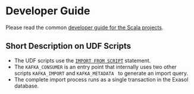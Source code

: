 # Developer Guide

Please read the common [developer guide for the Scala projects][dev-guide].

## Short Description on UDF Scripts

* The UDF scripts use the [`IMPORT FROM SCRIPT`][import-export-udf] statement.
* The `KAFKA_CONSUMER` is an entry point that internally uses two other scripts
  `KAFKA_IMPORT` and `KAFKA_METADATA ` to generate an import query.
* The complete import process runs as a single transaction in the Exasol
  database.

[dev-guide]: https://github.com/exasol/import-export-udf-common-scala/blob/master/doc/development/developer_guide.md
[import-export-udf]: https://docs.exasol.com/loading_data/user_defined_import_export_using_udfs.htm
